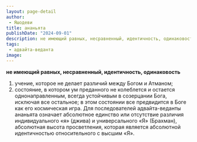 ```yaml
---
layout: page-detail
author:
 - Яшодеви
title: ананьята
publishDate: "2024-09-01"
description: не имеющий равных, несравненный, идентичность, одинаковость
tags:
 - адвайта-веданта
image: 
---
```


__не имеющий равных, несравненный, идентичность, одинаковость__
1) учение, которое не делает различий между Богом и Атманом;
2) состояние, в котором ум преданного не колеблется и остается однонаправленным, всегда устойчивым в созерцании Бога, исключая все остальное; в этом состоянии все предвидится в Боге как его космическая игра. Для последователей адвайта-веданты ананьята означает абсолютное единство или отсутствие различия индивидуального «я» (джива) и универсального «Я» (Брахман), абсолютная высота просветления, которая является абсолютной идентичностью относительного с высшим «Я».

